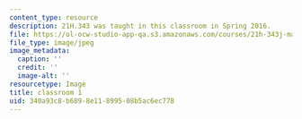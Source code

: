 ```yaml
---
content_type: resource
description: 21H.343 was taught in this classroom in Spring 2016.
file: https://ol-ocw-studio-app-qa.s3.amazonaws.com/courses/21h-343j-making-books-the-renaissance-and-today-spring-2016/340a93c8b6898e11899508b5ac6ec778_21h-343-classroom1.jpg
file_type: image/jpeg
image_metadata:
  caption: ''
  credit: ''
  image-alt: ''
resourcetype: Image
title: classroom 1
uid: 340a93c8-b689-8e11-8995-08b5ac6ec778
---
```

